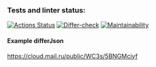 ### Tests and linter status:
[![Actions Status](https://github.com/reshetovsn/java-project-71/workflows/hexlet-check/badge.svg)](https://github.com/reshetovsn/java-project-71/actions)
[![Differ-check](https://github.com/reshetovsn/java-project-71/actions/workflows/differ-check.yml/badge.svg)](https://github.com/reshetovsn/java-project-71/actions/workflows/differ-check.yml)
[![Maintainability](https://api.codeclimate.com/v1/badges/012d35952345cdf7d1f4/maintainability)](https://codeclimate.com/github/reshetovsn/java-project-71/maintainability)
#### Example differJson
https://cloud.mail.ru/public/WC3s/5BNGMciyf
